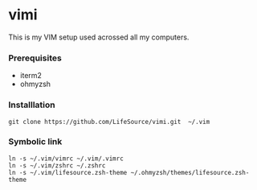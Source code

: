 # vimi
This is my VIM setup used acrossed all my computers.

### Prerequisites

- iterm2
- ohmyzsh

### Installlation

```
git clone https://github.com/LifeSource/vimi.git  ~/.vim
```

### Symbolic link

```
ln -s ~/.vim/vimrc ~/.vim/.vimrc
ln -s ~/.vim/zshrc ~/.zshrc
ln -s ~/.vim/lifesource.zsh-theme ~/.ohmyzsh/themes/lifesource.zsh-theme
```
